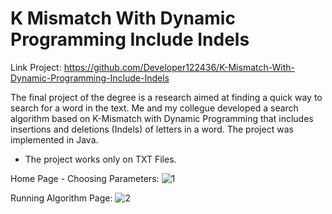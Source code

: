 # K Mismatch With Dynamic Programming Include Indels

Link Project: https://github.com/Developer122436/K-Mismatch-With-Dynamic-Programming-Include-Indels

The final project of the degree is a research aimed at finding a quick way to search for a word in the text. Me and my collegue developed a search algorithm based on K-Mismatch with Dynamic Programming that includes insertions and deletions (Indels) of letters in a word. The project was implemented in Java.

* The project works only on TXT Files.

Home Page - Choosing Parameters:
![1](https://user-images.githubusercontent.com/26526551/59968598-aa5c4800-9544-11e9-91eb-906981c04868.JPG)

Running Algorithm Page:
![2](https://user-images.githubusercontent.com/26526551/59968610-f4452e00-9544-11e9-9243-cd3521b44a89.JPG)
